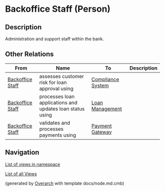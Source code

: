 
# Backoffice Staff (Person)
## Description
Administration and support staff within the bank.

## Other Relations
| From | Name | To | Description |
|---|---|---|---|
| [Backoffice Staff](../../mybank/core-banking/backoffice-staff.md) | assesses customer risk for loan approval using | [Compliance System](../../mybank/compliance/compliance-system.md) |  |
| [Backoffice Staff](../../mybank/core-banking/backoffice-staff.md) | processes loan applications and updates loan status using | [Loan Management](../../mybank/core-banking/loan-management-system.md) |  |
| [Backoffice Staff](../../mybank/core-banking/backoffice-staff.md) | validates and processes payments using | [Payment Gateway](../../mybank/payment/payment-gateway-system.md) |  |


## Navigation
[List of views in namespace](./views-in-namespace.md)

[List of all Views](../../views.md)


(generated by [Overarch](https://github.com/soulspace-org/overarch) with template docs/node.md.cmb)
